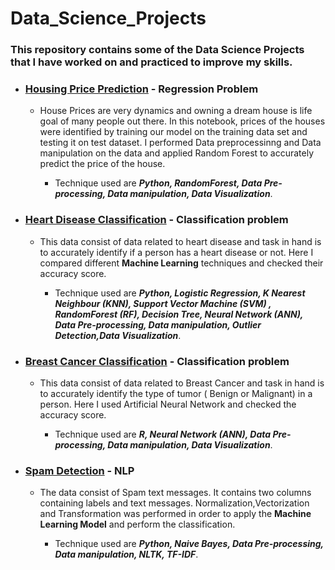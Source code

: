 # Data_Science_Projects
### This repository contains some of the Data Science Projects that I have worked on and practiced to improve my skills.
- ### [Housing Price Prediction](https://github.com/abhay-hub/Data_Science_Projects/blob/main/Housing_price_prediction.ipynb) - Regression Problem 
   - House Prices are very dynamics and owning a dream house is life goal of many people out there. In this notebook, prices of the houses were identified by training our model on the training data set and testing it on test dataset. I performed Data preprocessinng and Data manipulation on the data and applied Random Forest to accurately predict the price of the house.
   
      - Technique used are ___Python, RandomForest, Data Pre-processing, Data manipulation, Data Visualization___.


- ### [Heart Disease Classification](https://github.com/abhay-hub/Data_Science_Projects/blob/main/heart-data-uci.ipynb) - Classification problem
   - This data consist of data related to heart disease and task in hand is to accurately identify if a person has a heart disease or not. Here I compared different __Machine Learning__ techniques and checked their accuracy score.
   
      - Technique used are ___Python, Logistic Regression, K Nearest Neighbour (KNN), Support Vector Machine (SVM) , RandomForest (RF), Decision Tree, Neural Network (ANN), Data Pre-processing, Data manipulation, Outlier Detection,Data Visualization___.


- ### [Breast Cancer Classification](https://github.com/abhay-hub/Data_Science_Projects/blob/main/Breast_cancer.ipynb) - Classification problem
   - This data consist of data related to Breast Cancer and task in hand is to accurately identify the type of tumor ( Benign or Malignant) in a person.  Here I used Artificial Neural Network and checked the accuracy score.
   
      - Technique used are ___R, Neural Network (ANN), Data Pre-processing, Data manipulation, Data Visualization___.


- ### [Spam Detection](https://github.com/abhay-hub/Data_Science_Projects/blob/main/Spam%20_detection.ipynb) - NLP
   - The data consist of Spam text messages. It contains two columns containing labels and text messages. Normalization,Vectorization and Transformation was performed in order to apply the __Machine Learning Model__ and perform the classification.
      
      -  Technique used are ___Python, Naive Bayes, Data Pre-processing, Data manipulation, NLTK, TF-IDF___.
